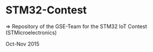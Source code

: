 # STM32-Contest

=> Repository of the GSE-Team for the STM32 IoT Contest (STMicroelectronics)

Oct-Nov 2015
